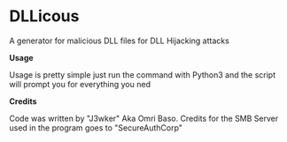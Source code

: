# DLLicous
A generator for malicious DLL files for DLL Hijacking attacks

**Usage**

Usage is pretty simple just run the command with Python3 
and the script will prompt you for everything you ned

**Credits**

Code was written by "J3wker" Aka Omri Baso.
Credits for the SMB Server used in the program goes to "SecureAuthCorp"
